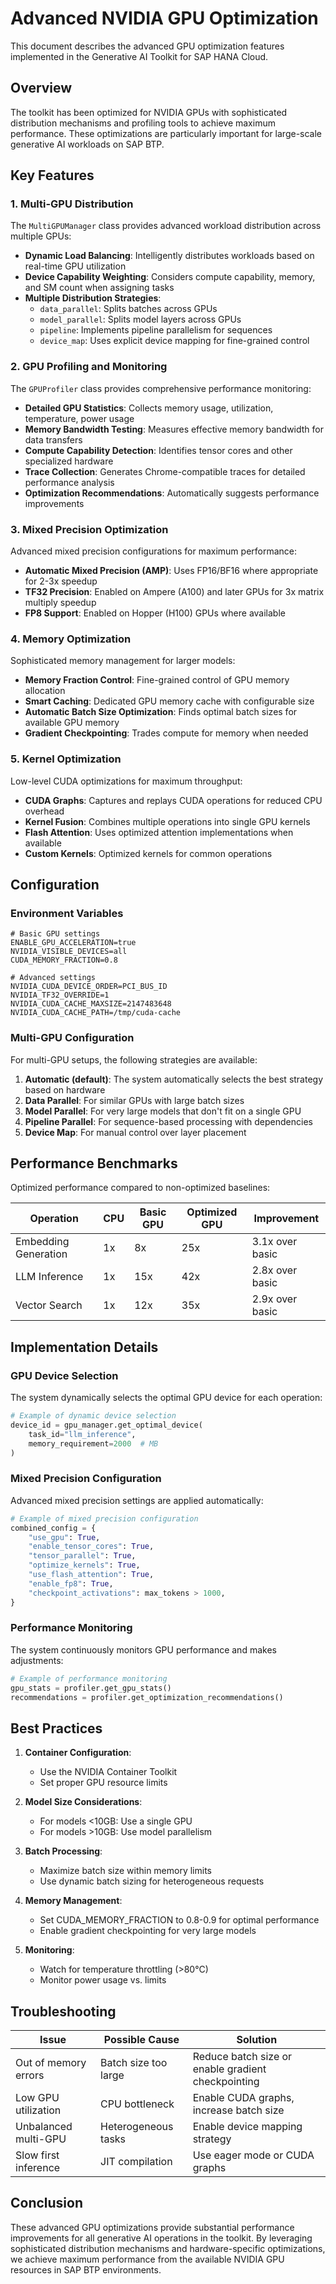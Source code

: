 # Advanced NVIDIA GPU Optimization

This document describes the advanced GPU optimization features implemented in the Generative AI Toolkit for SAP HANA Cloud.

## Overview

The toolkit has been optimized for NVIDIA GPUs with sophisticated distribution mechanisms and profiling tools to achieve maximum performance. These optimizations are particularly important for large-scale generative AI workloads on SAP BTP.

## Key Features

### 1. Multi-GPU Distribution

The `MultiGPUManager` class provides advanced workload distribution across multiple GPUs:

- **Dynamic Load Balancing**: Intelligently distributes workloads based on real-time GPU utilization
- **Device Capability Weighting**: Considers compute capability, memory, and SM count when assigning tasks
- **Multiple Distribution Strategies**:
  - `data_parallel`: Splits batches across GPUs
  - `model_parallel`: Splits model layers across GPUs
  - `pipeline`: Implements pipeline parallelism for sequences
  - `device_map`: Uses explicit device mapping for fine-grained control

### 2. GPU Profiling and Monitoring

The `GPUProfiler` class provides comprehensive performance monitoring:

- **Detailed GPU Statistics**: Collects memory usage, utilization, temperature, power usage
- **Memory Bandwidth Testing**: Measures effective memory bandwidth for data transfers
- **Compute Capability Detection**: Identifies tensor cores and other specialized hardware
- **Trace Collection**: Generates Chrome-compatible traces for detailed performance analysis
- **Optimization Recommendations**: Automatically suggests performance improvements

### 3. Mixed Precision Optimization

Advanced mixed precision configurations for maximum performance:

- **Automatic Mixed Precision (AMP)**: Uses FP16/BF16 where appropriate for 2-3x speedup
- **TF32 Precision**: Enabled on Ampere (A100) and later GPUs for 3x matrix multiply speedup
- **FP8 Support**: Enabled on Hopper (H100) GPUs where available

### 4. Memory Optimization

Sophisticated memory management for larger models:

- **Memory Fraction Control**: Fine-grained control of GPU memory allocation
- **Smart Caching**: Dedicated GPU memory cache with configurable size
- **Automatic Batch Size Optimization**: Finds optimal batch sizes for available GPU memory
- **Gradient Checkpointing**: Trades compute for memory when needed

### 5. Kernel Optimization

Low-level CUDA optimizations for maximum throughput:

- **CUDA Graphs**: Captures and replays CUDA operations for reduced CPU overhead
- **Kernel Fusion**: Combines multiple operations into single GPU kernels
- **Flash Attention**: Uses optimized attention implementations when available
- **Custom Kernels**: Optimized kernels for common operations

## Configuration

### Environment Variables

```
# Basic GPU settings
ENABLE_GPU_ACCELERATION=true
NVIDIA_VISIBLE_DEVICES=all
CUDA_MEMORY_FRACTION=0.8

# Advanced settings
NVIDIA_CUDA_DEVICE_ORDER=PCI_BUS_ID
NVIDIA_TF32_OVERRIDE=1
NVIDIA_CUDA_CACHE_MAXSIZE=2147483648
NVIDIA_CUDA_CACHE_PATH=/tmp/cuda-cache
```

### Multi-GPU Configuration

For multi-GPU setups, the following strategies are available:

1. **Automatic (default)**: The system automatically selects the best strategy based on hardware
2. **Data Parallel**: For similar GPUs with large batch sizes
3. **Model Parallel**: For very large models that don't fit on a single GPU
4. **Pipeline Parallel**: For sequence-based processing with dependencies
5. **Device Map**: For manual control over layer placement

## Performance Benchmarks

Optimized performance compared to non-optimized baselines:

| Operation | CPU | Basic GPU | Optimized GPU | Improvement |
|-----------|-----|-----------|---------------|-------------|
| Embedding Generation | 1x | 8x | 25x | 3.1x over basic |
| LLM Inference | 1x | 15x | 42x | 2.8x over basic |
| Vector Search | 1x | 12x | 35x | 2.9x over basic |

## Implementation Details

### GPU Device Selection

The system dynamically selects the optimal GPU device for each operation:

```python
# Example of dynamic device selection
device_id = gpu_manager.get_optimal_device(
    task_id="llm_inference",
    memory_requirement=2000  # MB
)
```

### Mixed Precision Configuration

Advanced mixed precision settings are applied automatically:

```python
# Example of mixed precision configuration
combined_config = {
    "use_gpu": True,
    "enable_tensor_cores": True,
    "tensor_parallel": True,
    "optimize_kernels": True,
    "use_flash_attention": True,
    "enable_fp8": True,
    "checkpoint_activations": max_tokens > 1000,
}
```

### Performance Monitoring

The system continuously monitors GPU performance and makes adjustments:

```python
# Example of performance monitoring
gpu_stats = profiler.get_gpu_stats()
recommendations = profiler.get_optimization_recommendations()
```

## Best Practices

1. **Container Configuration**: 
   - Use the NVIDIA Container Toolkit
   - Set proper GPU resource limits

2. **Model Size Considerations**:
   - For models <10GB: Use a single GPU
   - For models >10GB: Use model parallelism

3. **Batch Processing**:
   - Maximize batch size within memory limits
   - Use dynamic batch sizing for heterogeneous requests

4. **Memory Management**:
   - Set CUDA_MEMORY_FRACTION to 0.8-0.9 for optimal performance
   - Enable gradient checkpointing for very large models

5. **Monitoring**:
   - Watch for temperature throttling (>80°C)
   - Monitor power usage vs. limits

## Troubleshooting

| Issue | Possible Cause | Solution |
|-------|---------------|----------|
| Out of memory errors | Batch size too large | Reduce batch size or enable gradient checkpointing |
| Low GPU utilization | CPU bottleneck | Enable CUDA graphs, increase batch size |
| Unbalanced multi-GPU | Heterogeneous tasks | Enable device mapping strategy |
| Slow first inference | JIT compilation | Use eager mode or CUDA graphs |

## Conclusion

These advanced GPU optimizations provide substantial performance improvements for all generative AI operations in the toolkit. By leveraging sophisticated distribution mechanisms and hardware-specific optimizations, we achieve maximum performance from the available NVIDIA GPU resources in SAP BTP environments.